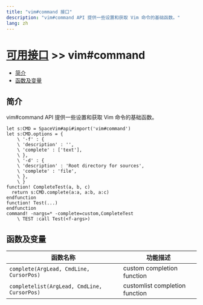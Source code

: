 ```yaml
---
title: "vim#command 接口"
description: "vim#command API 提供一些设置和获取 Vim 命令的基础函数。"
lang: zh
---
```


# [可用接口](../../) >> vim#command

<!-- vim-markdown-toc GFM -->

- [简介](#简介)
- [函数及变量](#函数及变量)

<!-- vim-markdown-toc -->

## 简介

vim#command API 提供一些设置和获取 Vim 命令的基础函数。

```vim
let s:CMD = SpaceVim#api#import('vim#command')
let s:CMD.options = {
    \ '-f' : {
    \ 'description' : '',
    \ 'complete' : ['text'],
    \ },
    \ '-d' : {
    \ 'description' : 'Root directory for sources',
    \ 'complete' : 'file',
    \ },
    \ }
function! CompleteTest(a, b, c)
  return s:CMD.complete(a:a, a:b, a:c)
endfunction
function! Test(...)
endfunction
command! -nargs=* -complete=custom,CompleteTest
    \ TEST :call Test(<f-args>)
```

## 函数及变量

| 函数名称                                    | 功能描述                       |
| ------------------------------------------- | ------------------------------ |
| `complete(ArgLead, CmdLine, CursorPos)`     | custom completion function     |
| `completelist(ArgLead, CmdLine, CursorPos)` | customlist completion function |
